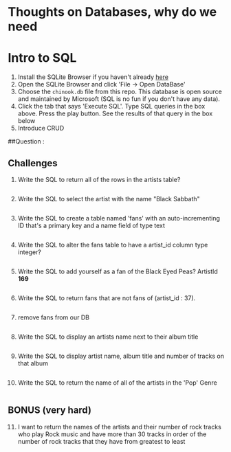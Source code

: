 # Thoughts on Databases, why do we need 

# Intro to SQL
1. Install the SQLite Browser if you haven't already [here](http://sqlitebrowser.org/)
2. Open the SQLite Browser and click 'File -> Open DataBase'
3. Choose the `chinook.db` file from this repo. This database is open source and maintained by Microsoft (SQL is no fun if you don't have any data).
4. Click the tab that says 'Execute SQL'. Type SQL queries in the box above. Press the play button. See the results of that query in the box below
5. Introduce CRUD

##Question :

## Challenges
1. Write the SQL to return all of the rows in the artists table?
```SQL
```

2. Write the SQL to select the artist with the name "Black Sabbath"
```SQL
```

3. Write the SQL to create a table named 'fans' with an auto-incrementing ID that's a primary key and a name field of type text
```sql
```

4. Write the SQL to alter the fans table to have a artist_id column type integer?
```sql
```

5. Write the SQL to add yourself as a fan of the Black Eyed Peas? ArtistId **169**
```sql
```

6. Write the SQL to return fans that are not fans of (artist_id : 37).
```sql
```

7. remove fans from our DB

```sql
```

8. Write the SQL to display an artists name next to their album title
```sql
```

9. Write the SQL to display artist name, album title and number of tracks on that album
```sql
```

10. Write the SQL to return the name of all of the artists in the 'Pop' Genre
```sql
```

## BONUS (very hard)

11. I want to return the names of the artists and their number of rock tracks
    who play Rock music
    and have more than 30 tracks
    in order of the number of rock tracks that they have
    from greatest to least

```sql
```

